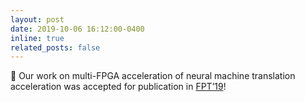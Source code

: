 ```yaml
---
layout: post
date: 2019-10-06 16:12:00-0400
inline: true
related_posts: false
---
```


📜 Our work on multi-FPGA acceleration of neural machine translation acceleration was accepted for publication in [FPT’19](https://www.icfpt.org/)!
